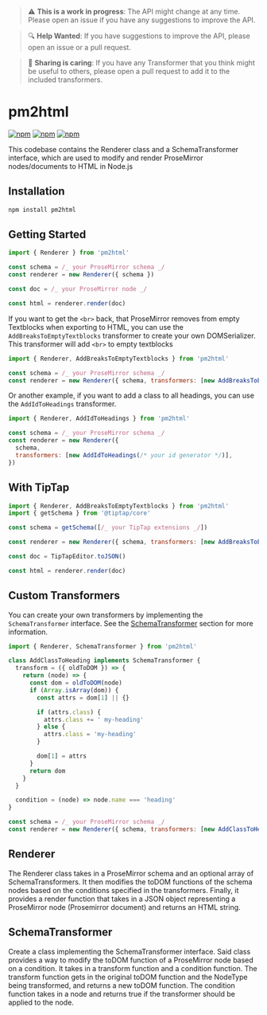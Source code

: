 > :warning: **This is a work in progress**: The API might change at any time. Please open an issue if you have any suggestions to improve the API.

> :mag: **Help Wanted**: If you have suggestions to improve the API, please open an issue or a pull request.

> :handshake: **Sharing is caring**: If you have any Transformer that you think might be useful to others, please open a pull request to add it to the included transformers.

# pm2html

<!-- npm -->

[![npm](https://img.shields.io/npm/v/pm2html.svg)](https://www.npmjs.com/package/pm2html)
[![npm](https://img.shields.io/npm/dt/pm2html.svg)](https://www.npmjs.com/package/pm2html)
[![npm](https://img.shields.io/npm/l/pm2html.svg)](https://www.npmjs.com/package/pm2html)

This codebase contains the Renderer class and a SchemaTransformer interface, which are used to modify and render ProseMirror nodes/documents to HTML in Node.js

## Installation

```bash
npm install pm2html
```

## Getting Started

```javascript
import { Renderer } from 'pm2html'

const schema = /_ your ProseMirror schema _/
const renderer = new Renderer({ schema })

const doc = /_ your ProseMirror node _/

const html = renderer.render(doc)
```

If you want to get the `<br>` back, that ProseMirror removes from empty Textblocks when exporting to HTML, you can use the `AddBreaksToEmptyTextblocks` transformer to create your own DOMSerializer. This transformer will add `<br>` to empty textblocks

```javascript
import { Renderer, AddBreaksToEmptyTextblocks } from 'pm2html'

const schema = /_ your ProseMirror schema _/
const renderer = new Renderer({ schema, transformers: [new AddBreaksToEmptyTextblocks()] })
```

Or another example, if you want to add a class to all headings, you can use the `AddIdToHeadings` transformer.

```javascript
import { Renderer, AddIdToHeadings } from 'pm2html'

const schema = /_ your ProseMirror schema _/
const renderer = new Renderer({
  schema,
  transformers: [new AddIdToHeadings(/* your id generator */)],
})
```

## With TipTap

```javascript
import { Renderer, AddBreaksToEmptyTextblocks } from 'pm2html'
import { getSchema } from '@tiptap/core'

const schema = getSchema([/_ your TipTap extensions _/])

const renderer = new Renderer({ schema, transformers: [new AddBreaksToEmptyTextblocks()] })

const doc = TipTapEditor.toJSON()

const html = renderer.render(doc)
```

## Custom Transformers

You can create your own transformers by implementing the `SchemaTransformer` interface. See the [SchemaTransformer](#schematransformer) section for more information.

```javascript
import { Renderer, SchemaTransformer } from 'pm2html'

class AddClassToHeading implements SchemaTransformer {
  transform = ({ oldToDOM }) => {
    return (node) => {
      const dom = oldToDOM(node)
      if (Array.isArray(dom)) {
        const attrs = dom[1] || {}

        if (attrs.class) {
          attrs.class += ' my-heading'
        } else {
          attrs.class = 'my-heading'
        }

        dom[1] = attrs
      }
      return dom
    }
  }

  condition = (node) => node.name === 'heading'
}

const schema = /_ your ProseMirror schema _/
const renderer = new Renderer({ schema, transformers: [new AddClassToHeading()] })
```

## Renderer

The Renderer class takes in a ProseMirror schema and an optional array of SchemaTransformers. It then modifies the toDOM functions of the schema nodes based on the conditions specified in the transformers. Finally, it provides a render function that takes in a JSON object representing a ProseMirror node (Prosemirror document) and returns an HTML string.

## SchemaTransformer

Create a class implementing the SchemaTransformer interface. Said class provides a way to modify the toDOM function of a ProseMirror node based on a condition. It takes in a transform function and a condition function. The transform function gets in the original toDOM function and the NodeType being transformed, and returns a new toDOM function. The condition function takes in a node and returns true if the transformer should be applied to the node.
